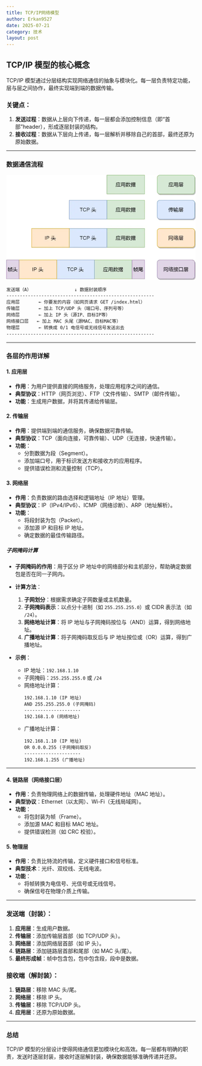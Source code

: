 ```yaml
---
title: TCP/IP网络模型
author: Erkan9527
date: 2025-07-21
category: 技术
layout: post
---
```


## TCP/IP 模型的核心概念

TCP/IP 模型通过分层结构实现网络通信的抽象与模块化。每一层负责特定功能，层与层之间协作，最终实现端到端的数据传输。

### 关键点：
1. **发送过程**：数据从上层向下传递，每一层都会添加控制信息（即“首部”header），形成逐层封装的结构。
2. **接收过程**：数据从下层向上传递，每一层解析并移除自己的首部，最终还原为原始数据。

---

### 数据通信流程

![通信过程](assets/networkmode.png)

```markdown
发送端（A）                ↓ 数据封装顺序
-------------------------------------------------------
应用层       ← 你要发的内容（如网页请求 GET /index.html）
传输层       ← 加上 TCP/UDP 头（端口号、序列号等）
网络层       ← 加上 IP 头（源IP、目标IP等）
网络接口层   ← 加上 MAC 头尾（源MAC、目标MAC等）
物理层       ← 转换成 0/1 电信号或无线信号发送出去
-------------------------------------------------------

```

---

### 各层的作用详解

#### 1. 应用层
- **作用**：为用户提供直接的网络服务，处理应用程序之间的通信。
- **典型协议**：HTTP（网页浏览）、FTP（文件传输）、SMTP（邮件传输）。
- **功能**：生成用户数据，并将其传递给传输层。

#### 2. 传输层
- **作用**：提供端到端的通信服务，确保数据可靠传输。
- **典型协议**：TCP（面向连接，可靠传输）、UDP（无连接，快速传输）。
- **功能**：
  - 分割数据为段（Segment）。
  - 添加端口号，用于标识发送方和接收方的应用程序。
  - 提供错误检测和流量控制（TCP）。

#### 3. 网络层
- **作用**：负责数据的路由选择和逻辑地址（IP 地址）管理。
- **典型协议**：IP（IPv4/IPv6）、ICMP（网络诊断）、ARP（地址解析）。
- **功能**：
  - 将段封装为包（Packet）。
  - 添加源 IP 和目标 IP 地址。
  - 确定数据的最佳传输路径。

##### 子网掩码计算
- **子网掩码的作用**：用于区分 IP 地址中的网络部分和主机部分，帮助确定数据包是否在同一子网内。
- **计算方法**：
  1. **子网划分**：根据需求确定子网数量或主机数量。
  2. **子网掩码表示**：以点分十进制（如 `255.255.255.0`）或 CIDR 表示法（如 `/24`）。
  3. **网络地址计算**：将 IP 地址与子网掩码按位与（AND）运算，得到网络地址。
  4. **广播地址计算**：将子网掩码取反后与 IP 地址按位或（OR）运算，得到广播地址。

- **示例**：
  - IP 地址：`192.168.1.10`
  - 子网掩码：`255.255.255.0` 或 `/24`
  - 网络地址计算：
    ```
    192.168.1.10 (IP 地址)
    AND 255.255.255.0 (子网掩码)
    ---------------------
    192.168.1.0 (网络地址)
    ```
  - 广播地址计算：
    ```
    192.168.1.10 (IP 地址)
    OR 0.0.0.255 (子网掩码取反)
    ---------------------
    192.168.1.255 (广播地址)
    ```

---

#### 4. 链路层（网络接口层）
- **作用**：负责物理网络上的数据传输，处理硬件地址（MAC 地址）。
- **典型协议**：Ethernet（以太网）、Wi-Fi（无线局域网）。
- **功能**：
  - 将包封装为帧（Frame）。
  - 添加源 MAC 和目标 MAC 地址。
  - 提供错误检测（如 CRC 校验）。

#### 5. 物理层
- **作用**：负责比特流的传输，定义硬件接口和信号标准。
- **典型技术**：光纤、双绞线、无线电波。
- **功能**：
  - 将帧转换为电信号、光信号或无线信号。
  - 确保信号在物理介质上传输。

---

### 发送端（封装）：
1. **应用层**：生成用户数据。
2. **传输层**：添加传输层首部（如 TCP/UDP 头）。
3. **网络层**：添加网络层首部（如 IP 头）。
4. **链路层**：添加链路层首部和尾部（如 MAC 头/尾）。
5. **最终形成帧**：帧中包含包，包中包含段，段中是数据。

### 接收端（解封装）：
1. **链路层**：移除 MAC 头/尾。
2. **网络层**：移除 IP 头。
3. **传输层**：移除 TCP/UDP 头。
4. **应用层**：还原为原始数据。

---

### 总结
TCP/IP 模型的分层设计使得网络通信更加模块化和高效。每一层都有明确的职责，发送时逐层封装，接收时逐层解封装，确保数据能够准确传递并还原。

